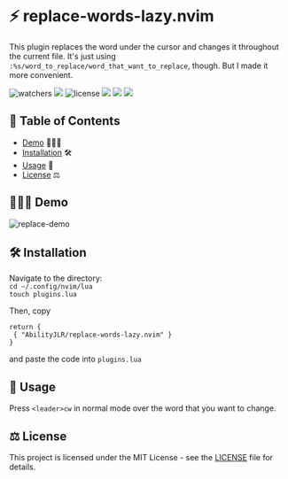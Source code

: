 # ⚡️ replace-words-lazy.nvim
This plugin replaces the word under the cursor and changes it throughout the current file.
It's just using `:%s/word_to_replace/word_that_want_to_replace`, though. But I made it more convenient.

![watchers](https://custom-icon-badges.demolab.com/github/watchers/abilityjlr/replace-words-lazyvim?logo=eye&style=social&logoColor=black)
![](https://custom-icon-badges.demolab.com/github/stars/abilityjlr/replace-words-lazyvim?logo=star&style=social&logoColor=black)
![license](https://custom-icon-badges.demolab.com/github/license/abilityjlr/replace-words-lazyvim?logo=law&logoColor=white)
![](https://custom-icon-badges.demolab.com/github/issues-pr-closed/abilityjlr/replace-words-lazyvim?color=purple&logo=git-pull-request&logoColor=white)
![](https://custom-icon-badges.demolab.com/github/issues-raw/abilityjlr/replace-words-lazyvim?logo=issue)
![](https://custom-icon-badges.demolab.com/github/v/tag/abilityjlr/replace-words-lazyvim?logo=tag&logoColor=white)

## 📖 Table of Contents 
- [Demo](#demo) 👨🏻‍💻
- [Installation](#installation) 🛠️
- [Usage](#usage) 🚀
- [License](#license) ⚖️

## 👨🏻‍💻 Demo 

![replace-demo](https://github.com/AbilityJLR/replace-words-lazyvim/assets/71693169/f7b95e9f-b44f-4017-833c-12c069ae6af7)

## 🛠️ Installation 

   Navigate to the directory:<br>
   `cd ~/.config/nvim/lua`<br>
   `touch plugins.lua`

   Then, copy 
   ```
   return {
    { "AbilityJLR/replace-words-lazy.nvim" }
   }
   ```
   and paste the code into `plugins.lua`
   
## 🚀 Usage 

Press `<leader>cw` in normal mode over the word that you want to change.

<!-- will add this below function later -->
<!-- Alternatively, you can modify this line at the very bottom of the `/lua/replace-words.lua` file:
`vim.keymap.set("n", "<leader>cw", function()` to change any key you want. -->

## ⚖️ License 

This project is licensed under the MIT License - see the [LICENSE](LICENSE) file for details.
